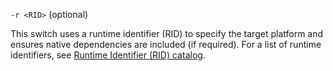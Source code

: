 `-r <RID>` (optional)

This switch uses a runtime identifier (RID) to specify the target platform and ensures native dependencies are included (if required). For a list of runtime identifiers, see [Runtime Identifier (RID) catalog](../../rid-catalog.md).
